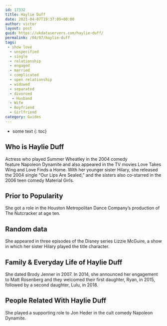 ```yaml
---
id: 17332
title: Haylie Duff
date: 2021-04-07T19:37:09+00:00
author: victor
layout: post
guid: https://ukdataservers.com/haylie-duff/
permalink: /04/07/haylie-duff
tags:
 - show love
  - unspecified
  - single
  - relationship
  - engaged
  - married
  - complicated
  - open relationship
  - widowed
  - separated
  - divorced
   - Husband
  - Wife
  - Boyfriend
  - Girlfriend
category: Guides
---
```


* some text
{: toc}


## Who is Haylie Duff



Actress who played Summer Wheatley in the 2004 comedy feature Napoleon Dynamite and also appeared in the TV movies Love Takes Wing and Love Finds a Home. With her younger sister Hilary, she released the 2004 single &#8220;Our Lips Are Sealed,&#8221; and the sisters also co-starred in the 2006 teen comedy Material Girls. 

                
                
                
## Prior to Popularity



She got a role in the Houston Metropolitan Dance Company&#8217;s production of The Nutcracker at age ten. 

                
                
                
## Random data



She appeared in three episodes of the Disney series Lizzie McGuire, a show in which her sister Hilary played the title character. 

                
                
                
## Family & Everyday Life of Haylie Duff



She dated Brody Jenner in 2007. In 2014, she announced her engagement to Matt Rosenberg and they welcomed their first daughter, Ryan, in 2015, followed by a second daughter, Lulu, in 2018. 

                
                
                
## People Related With Haylie Duff



She played a supporting role to Jon Heder in the cult comedy Napoleon Dynamite.

                
              
            
          
          
          
